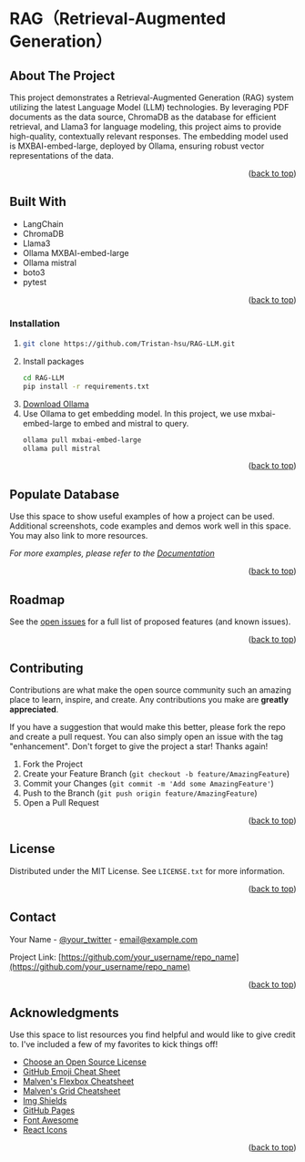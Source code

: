 <a id="readme-top"></a>
# RAG（Retrieval-Augmented Generation）


## About The Project

This project demonstrates a Retrieval-Augmented Generation (RAG) system utilizing the latest Language Model (LLM) technologies. By leveraging PDF documents as the data source, ChromaDB as the database for efficient retrieval, and Llama3 for language modeling, this project aims to provide high-quality, contextually relevant responses. The embedding model used is MXBAI-embed-large, deployed by Ollama, ensuring robust vector representations of the data.

<p align="right">(<a href="#readme-top">back to top</a>)</p>

## Built With

* LangChain
* ChromaDB
* Llama3
* Ollama MXBAI-embed-large
* Ollama mistral
* boto3
* pytest
  
<p align="right">(<a href="#readme-top">back to top</a>)</p>

### Installation


1. ```sh
   git clone https://github.com/Tristan-hsu/RAG-LLM.git
   ```
2. Install packages
   ```sh
   cd RAG-LLM
   pip install -r requirements.txt
   ```
3. <a href="https://ollama.com/download">Download Ollama</a>
4. Use Ollama to get embedding model. In this project, we use mxbai-embed-large to embed and mistral to query.
   ```sh
   ollama pull mxbai-embed-large
   ollama pull mistral
   ```

<p align="right">(<a href="#readme-top">back to top</a>)</p>



<!-- USAGE EXAMPLES -->
## Populate Database

Use this space to show useful examples of how a project can be used. Additional screenshots, code examples and demos work well in this space. You may also link to more resources.

_For more examples, please refer to the [Documentation](https://example.com)_

<p align="right">(<a href="#readme-top">back to top</a>)</p>



<!-- ROADMAP -->
## Roadmap



See the [open issues](https://github.com/othneildrew/Best-README-Template/issues) for a full list of proposed features (and known issues).

<p align="right">(<a href="#readme-top">back to top</a>)</p>



<!-- CONTRIBUTING -->
## Contributing

Contributions are what make the open source community such an amazing place to learn, inspire, and create. Any contributions you make are **greatly appreciated**.

If you have a suggestion that would make this better, please fork the repo and create a pull request. You can also simply open an issue with the tag "enhancement".
Don't forget to give the project a star! Thanks again!

1. Fork the Project
2. Create your Feature Branch (`git checkout -b feature/AmazingFeature`)
3. Commit your Changes (`git commit -m 'Add some AmazingFeature'`)
4. Push to the Branch (`git push origin feature/AmazingFeature`)
5. Open a Pull Request

<p align="right">(<a href="#readme-top">back to top</a>)</p>



<!-- LICENSE -->
## License

Distributed under the MIT License. See `LICENSE.txt` for more information.

<p align="right">(<a href="#readme-top">back to top</a>)</p>



<!-- CONTACT -->
## Contact

Your Name - [@your_twitter](https://twitter.com/your_username) - email@example.com

Project Link: [https://github.com/your_username/repo_name](https://github.com/your_username/repo_name)

<p align="right">(<a href="#readme-top">back to top</a>)</p>



<!-- ACKNOWLEDGMENTS -->
## Acknowledgments

Use this space to list resources you find helpful and would like to give credit to. I've included a few of my favorites to kick things off!

* [Choose an Open Source License](https://choosealicense.com)
* [GitHub Emoji Cheat Sheet](https://www.webpagefx.com/tools/emoji-cheat-sheet)
* [Malven's Flexbox Cheatsheet](https://flexbox.malven.co/)
* [Malven's Grid Cheatsheet](https://grid.malven.co/)
* [Img Shields](https://shields.io)
* [GitHub Pages](https://pages.github.com)
* [Font Awesome](https://fontawesome.com)
* [React Icons](https://react-icons.github.io/react-icons/search)

<p align="right">(<a href="#readme-top">back to top</a>)</p>
